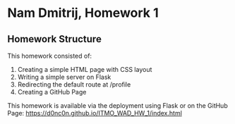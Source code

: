 # Nam Dmitrij, Homework 1

## Homework Structure
This homework consisted of:
1. Creating a simple HTML page with CSS layout
2. Writing a simple server on Flask
3. Redirecting the default route at /profile
4. Creating a GitHub Page

This homework is available via the deployment using Flask or on the GitHub Page: https://d0nc0n.github.io/ITMO_WAD_HW_1/index.html
